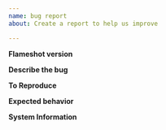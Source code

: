 ```yaml
---
name: bug report
about: Create a report to help us improve

---
```


<!--
If you don't know how to get some of the following information from your
computer, visit:
https://flameshot.org/issue-reporting/

**Note** that if you don't provide the requested information, the bugreport most
probably will considered as invalid and will be closed unless you provide
justification on why you cannot provide the requested information.
-->

**Flameshot version**
<!-- Version or commit. -->

**Describe the bug**
<!-- A clear and concise description of what the bug is. Add screenshots if it
helps explaining the issue. -->

**To Reproduce**
<!-- Steps to reproduce the behaviour. -->

**Expected behavior**
<!-- A clear and concise description of what you expected to happen. -->

**System Information**
<!-- e.g. Ubuntu 16.14 Mate. -->
